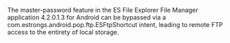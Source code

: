 The master-password feature in the ES File Explorer File Manager application 4.2.0.1.3 for Android can be bypassed via a com.estrongs.android.pop.ftp.ESFtpShortcut intent, leading to remote FTP access to the entirety of local storage.
